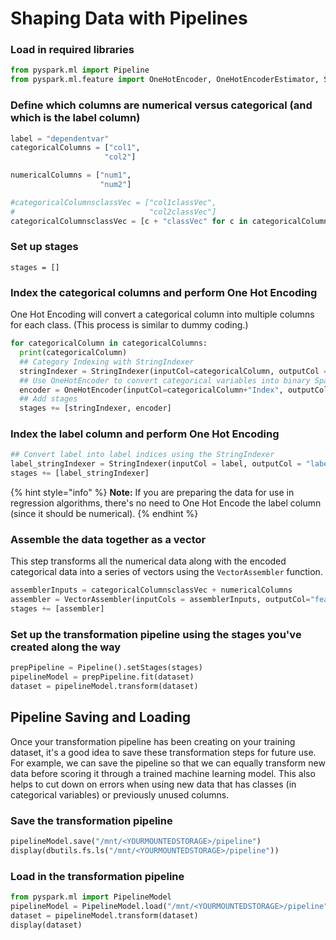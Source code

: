 # Shaping Data with Pipelines

### Load in required libraries

```python
from pyspark.ml import Pipeline
from pyspark.ml.feature import OneHotEncoder, OneHotEncoderEstimator, StringIndexer, VectorAssemblerowers
```

### Define which columns are numerical versus categorical \(and which is the label column\)

```python
label = "dependentvar"
categoricalColumns = ["col1",
                     "col2"]

numericalColumns = ["num1",
                    "num2"]

#categoricalColumnsclassVec = ["col1classVec",
#                              "col2classVec"]
categoricalColumnsclassVec = [c + "classVec" for c in categoricalColumns]
```

### Set up stages

```text
stages = []
```

### Index the categorical columns and perform One Hot Encoding

One Hot Encoding will convert a categorical column into multiple columns for each class. \(This process is similar to dummy coding.\)

```python
for categoricalColumn in categoricalColumns:
  print(categoricalColumn)
  ## Category Indexing with StringIndexer
  stringIndexer = StringIndexer(inputCol=categoricalColumn, outputCol = categoricalColumn+"Index").setHandleInvalid("skip")
  ## Use OneHotEncoder to convert categorical variables into binary SparseVectors
  encoder = OneHotEncoder(inputCol=categoricalColumn+"Index", outputCol=categoricalColumn+"classVec")
  ## Add stages
  stages += [stringIndexer, encoder]
```

### Index the label column and perform One Hot Encoding

```python
## Convert label into label indices using the StringIndexer
label_stringIndexer = StringIndexer(inputCol = label, outputCol = "label").setHandleInvalid("skip")
stages += [label_stringIndexer]
```

{% hint style="info" %}
 **Note:** If you are preparing the data for use in regression algorithms, there's no need to One Hot Encode the label column \(since it should be numerical\).
{% endhint %}

### Assemble the data together as a vector

This step transforms all the numerical data along with the encoded categorical data into a series of vectors using the `VectorAssembler` function.

```python
assemblerInputs = categoricalColumnsclassVec + numericalColumns
assembler = VectorAssembler(inputCols = assemblerInputs, outputCol="features")
stages += [assembler]
```

### Set up the transformation pipeline using the stages you've created along the way

```python
prepPipeline = Pipeline().setStages(stages)
pipelineModel = prepPipeline.fit(dataset)
dataset = pipelineModel.transform(dataset)
```

## Pipeline Saving and Loading

Once your transformation pipeline has been creating on your training dataset, it's a good idea to save these transformation steps for future use. For example, we can save the pipeline so that we can equally transform new data before scoring it through a trained machine learning model. This also helps to cut down on errors when using new data that has classes \(in categorical variables\) or previously unused columns.

### Save the transformation pipeline

```python
pipelineModel.save("/mnt/<YOURMOUNTEDSTORAGE>/pipeline")
display(dbutils.fs.ls("/mnt/<YOURMOUNTEDSTORAGE>/pipeline"))
```

### Load in the transformation pipeline

```python
from pyspark.ml import PipelineModel
pipelineModel = PipelineModel.load("/mnt/<YOURMOUNTEDSTORAGE>/pipeline")
dataset = pipelineModel.transform(dataset)
display(dataset)
```

